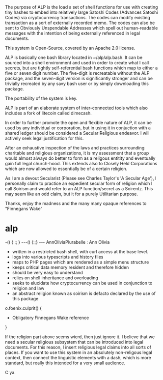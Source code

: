 The purpose of ALP is the load a set of shell functions for use with creating tiny hashes to embed into relatively large Satoshi Codes (Advances Satoshi Codes) via cryptocurrency transactions.  The codes can modify existing transaction as a sort of externally recorded memo.  The codes can also be sent to Obviously Unspendable Addresses which spell out human-readable messages with the intention of being externally referenced in legal documents.

This system is Open-Source, covered by an Apache 2.0 license. 

ALP is basically one bash library located in ~/alp/alp.bash.  It can be sourced into a shell environment and used in order to create what I call secrets, but are tightly self-referential bash functions which map to either a five or seven digit number.  The five-digit is recreatable without the ALP package, and the seven-digit version is significantly stronger and can be trivially recreated by any savy bash user or by simply downloading this package.

The portability of the system is key.

ALP is part of an elaborate system of inter-connected tools which also includes a fork of litecoin called dimecash.

In order to further promote the open and flexible nature of ALP, it can be used by any individual or corporation, but in using it in conjuction with a shared ledger should be considered a Secular Religious endeavor.  I will actively seek legal justification for this.

After an exhaustive inspection of the laws and practices surrounding charitable and religious organizations, it is my assessment that a group would almost always do better to form as a religous entitity and eventually gain full legal church-hood.  This extends also to Closely Held Corporations which are now allowed to essentially be of a certain religion.

As I am a devout Secularist (Please see Charles Taylor's 'A Secular Age'), I personally claim to practice an expedient secular form of religion which I call Soirism and would refer to an ALP function/secret as a Soirentz.  This may seem like an odd claim, but it for a purely Utilitarian purpose.

Thanks, enjoy the madness and the many many opaque references to "Finnegans Wake"



# alp
-() { :; }
---() {:;}
--- AnnOliviaPlurabelle : Ann Olivia
 - written in a restricted bash shell, with curl access at the base level.
 - logs into various typescripts and history files 
 - maps to PHP pages which are rendered as a simple menu structure
 - keeps critical data memory resident and therefore hidden
 - should be very easy to understand
 - relies on shell inheritance and overloading
 - seeks to elucidate how cryptocurrency can be used in conjunction to religion and law
 - an abstract religion known as soirism is defacto declared by the use of this package



o.foenix.culprit() {

- Obligatory Finnegans Wake reference

}


If the religion part above seems wierd, then just ignore it.  I believe that we need a secular religious subsystem that can be introduced into legal documents.  For this reason, I insert religious legal claims into all sorts of places.  If you want to use this system in an absolutely non-religous legal context, then connect the linguistic elements with a dash, which is more standard, but really this intended for a very small audience.

C ya.
